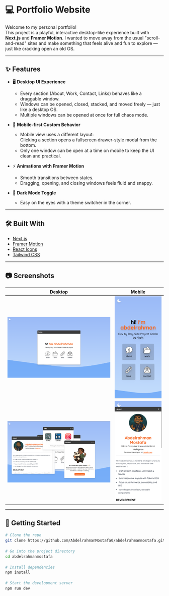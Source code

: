 # 💻 Portfolio Website

Welcome to my personal portfolio!  
This project is a playful, interactive desktop-like experience built with **Next.js** and **Framer Motion**. I wanted to move away from the usual "scroll-and-read" sites and make something that feels alive and fun to explore — just like cracking open an old OS.

---

## ✨ Features

- 🖥️ **Desktop UI Experience**

  - Every section (About, Work, Contact, Links) behaves like a draggable window.
  - Windows can be opened, closed, stacked, and moved freely — just like a desktop OS.
  - Multiple windows can be opened at once for full chaos mode.

- 📱 **Mobile-first Custom Behavior**

  - Mobile view uses a different layout:  
    Clicking a section opens a fullscreen drawer-style modal from the bottom.
  - Only one window can be open at a time on mobile to keep the UI clean and practical.

- ⚡ **Animations with Framer Motion**

  - Smooth transitions between states.
  - Dragging, opening, and closing windows feels fluid and snappy.

- 🌙 **Dark Mode Toggle**
  - Easy on the eyes with a theme switcher in the corner.

---

## 🛠️ Built With

- [Next.js](https://nextjs.org/)
- [Framer Motion](https://www.framer.com/motion/)
- [React Icons](https://react-icons.github.io/react-icons/)
- [Tailwind CSS](https://tailwindcss.com/)

---

## 📷 Screenshots

| Desktop                                           | Mobile                                          |
| ------------------------------------------------- | ----------------------------------------------- |
| ![Desktop view](./public/demo/desktop.png)        | ![Mobile view](./public/demo/mobile.png)        |
| ![Desktop view](./public/demo/desktop-active.png) | ![Mobile view](./public/demo/mobile-active.png) |

---

## 🚀 Getting Started

```bash
# Clone the repo
git clone https://github.com/AbdelrahmanMostafa0/abdelrahmanmostafa.git

# Go into the project directory
cd abdelrahmanmostafa

# Install dependencies
npm install

# Start the development server
npm run dev

```
